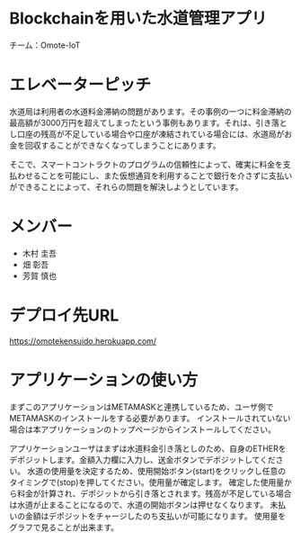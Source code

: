 # Blockchainを用いた水道管理アプリ   
チーム：Omote-IoT

# エレベーターピッチ
水道局は利用者の水道料金滞納の問題があります。その事例の一つに料金滞納の最高額が3000万円を超えてしまったという事例もあります。それは、引き落とし口座の残高が不足している場合や口座が凍結されている場合には、水道局がお金を回収することができなくなってしまうことにあります。

そこで、スマートコントラクトのプログラムの信頼性によって、確実に料金を支払わせることを可能にし、また仮想通貨を利用することで銀行を介さずに支払いができることによって、それらの問題を解決しようとしています。

# メンバー
- 木村 圭吾
- 畑 彰吾
- 芳賀 慎也 

# デプロイ先URL
https://omotekensuido.herokuapp.com/

# アプリケーションの使い方
まずこのアプリケーションはMETAMASKと連携しているため、ユーザ側でMETAMASKのインストールをする必要があります。
インストールされていない場合は本アプリケーションのトップページからインストールしてください。

アプリケーションユーザはまずは水道料金引き落としのため、自身のETHERをデポジットします。金額入力欄に入力し、送金ボタンでデポジットしてください。
水道の使用量を決定するため、使用開始ボタン(start)をクリックし任意のタイミングで(stop)を押してください。使用量が確定します。
確定した使用量から料金が計算され、デポジットから引き落とされます。残高が不足している場合は水道が止まることになるので、水道の開始ボタンは押せなくなります。
未払いの金額はデポジットをチャージしたのち支払いが可能になります。
使用量をグラフで見ることが出来ます。
